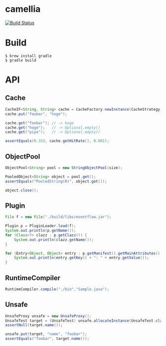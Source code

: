 # camellia

[![Build Status](https://travis-ci.org/itsubaki/camellia.svg?branch=master)](https://travis-ci.org/itsubaki/camellia)

# Build

```
$ brew install gradle
$ gradle build
```

# API

## Cache

```java
CacheIF<String, String> cache = CacheFactory.newInstance(CacheStrategy.LRU, 3);
cache.put("foobar", "hoge");

cache.get("foobar"); // -> hoge
cache.get("hoge");   // -> Optional.empty()
cache.get("piyo");   // -> Optional.empty()

assertEquals(0.333, cache.getHitRate(), 0.001);
```


## ObjectPool

```java
ObjectPool<String> pool = new StringObjectPool(size);

PooledObject<String> object = pool.get();
assertEquals("PooledString(0)", object.get());

object.close();
```

## Plugin

```java
File f = new File("./build/libs/eventflow.jar");

Plugin p = PluginLoader.load(f);
System.out.println(p.getName());
for (Class<?> clazz : p.getClazz()) {
	System.out.println(clazz.getName());
}

for (Entry<Object, Object> entry : p.getManifest().getMainAttributes().entrySet()) {
	System.out.println(entry.getKey() + ": " + entry.getValue());
}
```

## RuntimeCompiler

```java
RuntimeCompiler.compile("./bin","Sample.java");
```

## Unsafe

```java
UnsafeProxy unsafe = new UnsafeProxy();
UnsafeTest target = (UnsafeTest) unsafe.allocateInstance(UnsafeTest.class);
assertNull(target.name());

unsafe.put(target, "name", "foobar");
assertEquals("foobar", target.name());
```
